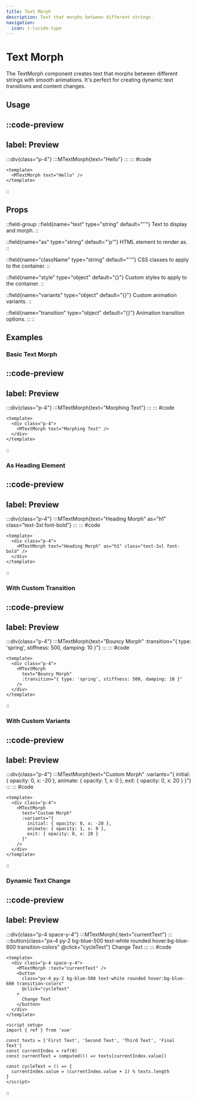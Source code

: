 ```yaml
---
title: Text Morph
description: Text that morphs between different strings.
navigation:
  icon: i-lucide-type
---
```


# Text Morph

The TextMorph component creates text that morphs between different strings with smooth animations. It's perfect for creating dynamic text transitions and content changes.

## Usage

::code-preview
---
label: Preview
---
  :::div{class="p-4"}
    :::MTextMorph{text="Hello"}
    :::
  :::
#code
```vue
<template>
  <MTextMorph text="Hello" />
</template>
```
::

## Props

::field-group
  ::field{name="text" type="string" default="''"}
  Text to display and morph.
  ::
  
  ::field{name="as" type="string" default="'p'"}
  HTML element to render as.
  ::
  
  ::field{name="className" type="string" default="''"}
  CSS classes to apply to the container.
  ::
  
  ::field{name="style" type="object" default="{}"}
  Custom styles to apply to the container.
  ::
  
  ::field{name="variants" type="object" default="{}"}
  Custom animation variants.
  ::
  
  ::field{name="transition" type="object" default="{}"}
  Animation transition options.
  ::
::

## Examples

### Basic Text Morph

::code-preview
---
label: Preview
---
  :::div{class="p-4"}
    :::MTextMorph{text="Morphing Text"}
    :::
  :::
#code
```vue
<template>
  <div class="p-4">
    <MTextMorph text="Morphing Text" />
  </div>
</template>
```
::

### As Heading Element

::code-preview
---
label: Preview
---
  :::div{class="p-4"}
    :::MTextMorph{text="Heading Morph" as="h1" class="text-3xl font-bold"}
    :::
  :::
#code
```vue
<template>
  <div class="p-4">
    <MTextMorph text="Heading Morph" as="h1" class="text-3xl font-bold" />
  </div>
</template>
```
::

### With Custom Transition

::code-preview
---
label: Preview
---
  :::div{class="p-4"}
    :::MTextMorph{text="Bouncy Morph" :transition="{ type: 'spring', stiffness: 500, damping: 10 }"}
    :::
  :::
#code
```vue
<template>
  <div class="p-4">
    <MTextMorph 
      text="Bouncy Morph" 
      :transition="{ type: 'spring', stiffness: 500, damping: 10 }"
    />
  </div>
</template>
```
::

### With Custom Variants

::code-preview
---
label: Preview
---
  :::div{class="p-4"}
    :::MTextMorph{text="Custom Morph" :variants="{ initial: { opacity: 0, x: -20 }, animate: { opacity: 1, x: 0 }, exit: { opacity: 0, x: 20 } }"}
    :::
  :::
#code
```vue
<template>
  <div class="p-4">
    <MTextMorph 
      text="Custom Morph"
      :variants="{
        initial: { opacity: 0, x: -20 },
        animate: { opacity: 1, x: 0 },
        exit: { opacity: 0, x: 20 }
      }"
    />
  </div>
</template>
```
::

### Dynamic Text Change

::code-preview
---
label: Preview
---
  :::div{class="p-4 space-y-4"}
    :::MTextMorph{:text="currentText"}
    :::
    :::button{class="px-4 py-2 bg-blue-500 text-white rounded hover:bg-blue-600 transition-colors" @click="cycleText"}
    Change Text
    :::
  :::
#code
```vue
<template>
  <div class="p-4 space-y-4">
    <MTextMorph :text="currentText" />
    <button 
      class="px-4 py-2 bg-blue-500 text-white rounded hover:bg-blue-600 transition-colors"
      @click="cycleText"
    >
      Change Text
    </button>
  </div>
</template>

<script setup>
import { ref } from 'vue'

const texts = ['First Text', 'Second Text', 'Third Text', 'Final Text']
const currentIndex = ref(0)
const currentText = computed(() => texts[currentIndex.value])

const cycleText = () => {
  currentIndex.value = (currentIndex.value + 1) % texts.length
}
</script>
```
::